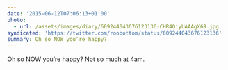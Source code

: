 ```yaml
---
date: '2015-06-12T07:06:13+01:00'
photo:
  - url: /assets/images/diary/609244043676123136-CHR4OiyUAAAgX69.jpg
syndicated: 'https://twitter.com/roobottom/status/609244043676123136'
summary: Oh so NOW you’re happy?
---
```

Oh so NOW you’re happy? Not so much at 4am. 
